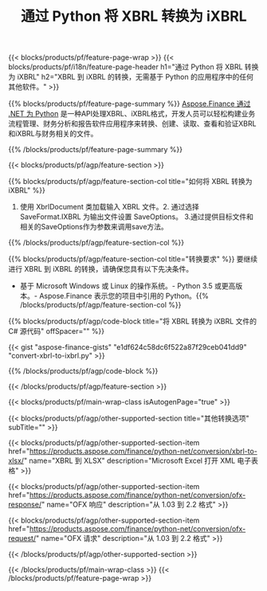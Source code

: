 ﻿---
title: 通过 Python 将 XBRL 转换为 iXBRL
description: XBRL 到 iXBRL Python 转换的示例代码。在基于 Python 的应用程序中使用 API 示例代码将 XBRL 文件批量转换为 iXBRL。 
url: /zh/python-net/conversion/xbrl-to-ixbrl/
family: finance
platformtag: python
feature: convert
informat: XBRL
outformat: iXBRL
otherformats: XLSX
---
{{< blocks/products/pf/feature-page-wrap >}}
{{< blocks/products/pf/i18n/feature-page-header h1="通过 Python 将 XBRL 转换为 iXBRL" h2="XBRL 到 iXBRL 的转换，无需基于 Python 的应用程序中的任何其他软件。" >}}

{{% blocks/products/pf/feature-page-summary %}}
[Aspose.Finance 通过 .NET 为 Python](https://products.aspose.com/finance/python-net/) 是一种API处理XBRL、iXBRL格式，开发人员可以轻松构建业务流程管理、财务分析和报告软件应用程序来转换、创建、读取、查看和验证XBRL和iXBRL与财务相关的文件。 

{{% /blocks/products/pf/feature-page-summary %}}

{{< blocks/products/pf/agp/feature-section >}}

{{% blocks/products/pf/agp/feature-section-col title="如何将 XBRL 转换为 iXBRL" %}}
1. 使用 XbrlDocument 类加载输入 XBRL 文件。2. 通过选择 SaveFormat.IXBRL 为输出文件设置 SaveOptions。
3.通过提供目标文件和相关的SaveOptions作为参数来调用save方法。

{{% /blocks/products/pf/agp/feature-section-col %}}

{{% blocks/products/pf/agp/feature-section-col title="转换要求" %}}
要继续进行 XBRL 到 iXBRL 的转换，请确保您具有以下先决条件。 
- 基于 Microsoft Windows 或 Linux 的操作系统。- Python 3.5 或更高版本。- Aspose.Finance 表示您的项目中引用的 Python。{{% /blocks/products/pf/agp/feature-section-col %}}

{{% blocks/products/pf/agp/code-block title="将 XBRL 转换为 iXBRL 文件的 C# 源代码" offSpacer="" %}}

{{< gist "aspose-finance-gists" "e1df624c58dc6f522a87f29ceb041dd9" "convert-xbrl-to-ixbrl.py" >}}

{{% /blocks/products/pf/agp/code-block %}}

{{< /blocks/products/pf/agp/feature-section >}}

{{< blocks/products/pf/main-wrap-class isAutogenPage="true" >}}

{{< blocks/products/pf/agp/other-supported-section title="其他转换选项" subTitle="" >}}

{{< blocks/products/pf/agp/other-supported-section-item href="https://products.aspose.com/finance/python-net/conversion/xbrl-to-xlsx/" name="XBRL 到 XLSX" description="Microsoft Excel 打开 XML 电子表格" >}}

{{< blocks/products/pf/agp/other-supported-section-item href="https://products.aspose.com/finance/python-net/conversion/ofx-response/" name="OFX 响应" description="从 1.03 到 2.2 格式" >}}

{{< blocks/products/pf/agp/other-supported-section-item href="https://products.aspose.com/finance/python-net/conversion/ofx-request/" name="OFX 请求" description="从 1.03 到 2.2 格式" >}}

{{< /blocks/products/pf/agp/other-supported-section >}}

{{< /blocks/products/pf/main-wrap-class >}}
{{< /blocks/products/pf/feature-page-wrap >}}
